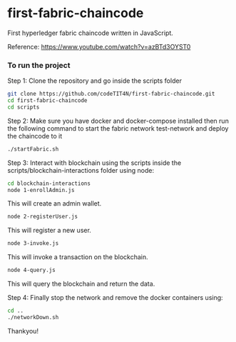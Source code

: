 # first-fabric-chaincode

First hyperledger fabric chaincode written in JavaScript.

Reference: https://www.youtube.com/watch?v=azBTd3OYST0

### To run the project

Step 1: Clone the repository and go inside the scripts folder

```bash
git clone https://github.com/codeTIT4N/first-fabric-chaincode.git
cd first-fabric-chaincode
cd scripts
```

Step 2: Make sure you have docker and docker-compose installed then run the following command to start the fabric network test-network and deploy the chaincode to it

```bash
./startFabric.sh
```

Step 3: Interact with blockchain using the scripts inside the scripts/blockchain-interactions folder using node:

```bash
cd blockchain-interactions
node 1-enrollAdmin.js
```

This will create an admin wallet.

```bash
node 2-registerUser.js
```

This will register a new user.

```bash
node 3-invoke.js
```

This will invoke a transaction on the blockchain.

```bash
node 4-query.js
```

This will query the blockchain and return the data.

Step 4: Finally stop the network and remove the docker containers using:

```bash
cd ..
./networkDown.sh
```

Thankyou!
